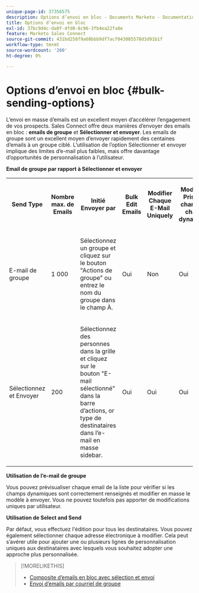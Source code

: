 ```yaml
---
unique-page-id: 37356575
description: Options d’envoi en bloc - Documents Marketo - Documentation du produit
title: Options d’envoi en bloc
exl-id: 37bc9d4c-da0f-4fd0-8c96-3fb4ea22fa8e
feature: Marketo Sales Connect
source-git-commit: 431bd258f9a68bbb9df7acf043085578d3d91b1f
workflow-type: tm+mt
source-wordcount: '260'
ht-degree: 0%

---
```


# Options d’envoi en bloc {#bulk-sending-options}

L’envoi en masse d’emails est un excellent moyen d’accélérer l’engagement de vos prospects. Sales Connect offre deux manières d’envoyer des emails en bloc : **emails de groupe** et **Sélectionner et envoyer**. Les emails de groupe sont un excellent moyen d’envoyer rapidement des centaines d’emails à un groupe ciblé. L’utilisation de l’option Sélectionner et envoyer implique des limites d’e-mail plus faibles, mais offre davantage d’opportunités de personnalisation à l’utilisateur.

**Email de groupe par rapport à Sélectionner et envoyer**

<table> 
 <colgroup> 
  <col> 
  <col> 
  <col> 
  <col> 
  <col> 
  <col> 
 </colgroup> 
 <tbody> 
  <tr> 
   <th><p><span>Send</span><span> Type</span> </p></th> 
   <th><p><span>Nombre max. de </span><span>E</span><span>mails</span> </p></th> 
   <th><p><span>Initié </span><span>Envoyer par</span></p></th> 
   <th><p><span>Bulk </span><span>Edit Emails</span> </p></th> 
   <th><p><span>Modifier</span><span> Chaque E-Mail </span><span>Uniquely</span> </p></th> 
   <th><p><span> Modèle et </span><span>Prise en charge de champ dynamique</span> </p></th> 
  </tr> 
  <tr> 
   <td><p><span>E-mail de groupe</span> </p></td> 
   <td><p><span>1 000</span> </p></td> 
   <td><p><span>Sélectionnez un groupe et cliquez sur</span><span> le bouton </span><span>"Actions de groupe"</span><span> ou entrez le nom du groupe dans le champ À. </span> </p></td> 
   <td><p><span>Oui</span> </p></td> 
   <td><p><span>Non</span> </p></td> 
   <td><p><span>Oui</span> </p></td> 
  </tr> 
  <tr> 
   <td><p><span>Sélectionnez </span><span>et </span><span>Envoyer</span> </p></td> 
   <td><p><span>200</span> </p></td> 
   <td><p><span>Sélectionnez des personnes dans la grille et cliquez sur le bouton "E-mail sélectionné" dans la barre d’actions</span><span>, o</span><span>r type de destinataires dans l’e-mail en masse </span><span>sidebar</span><span>.</span></p></td> 
   <td><p><span>Oui</span> </p></td> 
   <td><p><span>Oui</span> </p></td> 
   <td><p><span>Oui</span> </p></td> 
  </tr> 
 </tbody> 
</table>

**Utilisation de l’e-mail de groupe**

Vous pouvez prévisualiser chaque email de la liste pour vérifier si les champs dynamiques sont correctement renseignés et modifier en masse le modèle à envoyer. Vous ne pouvez toutefois pas apporter de modifications uniques par utilisateur.

**Utilisation de Select and Send**

Par défaut, vous effectuez l&#39;édition pour tous les destinataires. Vous pouvez également sélectionner chaque adresse électronique à modifier. Cela peut s’avérer utile pour ajouter une ou plusieurs lignes de personnalisation uniques aux destinataires avec lesquels vous souhaitez adopter une approche plus personnalisée.

>[!MORELIKETHIS]
>
>* [Composite d’emails en bloc avec sélection et envoi](/help/marketo/product-docs/marketo-sales-connect/email/using-the-compose-window/composing-bulk-emails-with-select-and-send.md#sending-emails)
>* [Envoi d’emails par courriel de groupe](/help/marketo/product-docs/marketo-sales-connect/email/using-the-compose-window/sending-emails-via-group-email.md)

